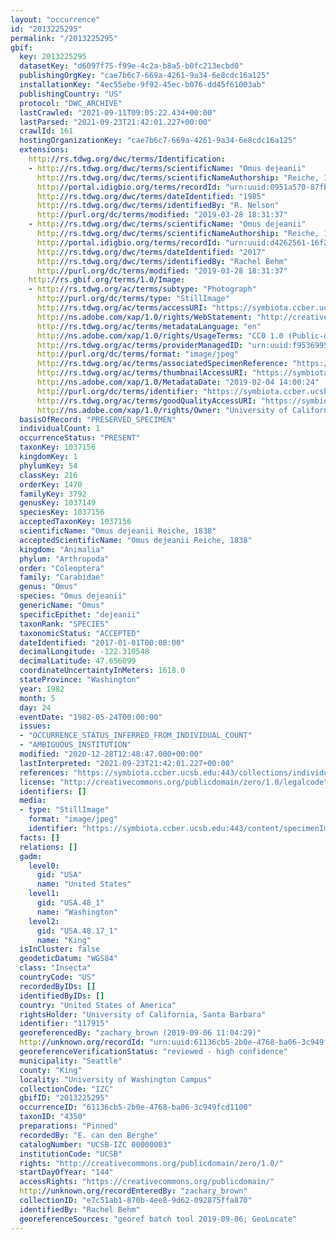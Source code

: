 ```yaml
---
layout: "occurrence"
id: "2013225295"
permalink: "/2013225295"
gbif:
  key: 2013225295
  datasetKey: "d6097f75-f99e-4c2a-b8a5-b0fc213ecbd0"
  publishingOrgKey: "cae7b6c7-669a-4261-9a34-6e8cdc16a125"
  installationKey: "4ec55ebe-9f92-45ec-b076-dd45f61003ab"
  publishingCountry: "US"
  protocol: "DWC_ARCHIVE"
  lastCrawled: "2021-09-11T09:05:22.434+00:00"
  lastParsed: "2021-09-23T21:42:01.227+00:00"
  crawlId: 161
  hostingOrganizationKey: "cae7b6c7-669a-4261-9a34-6e8cdc16a125"
  extensions:
    http://rs.tdwg.org/dwc/terms/Identification:
    - http://rs.tdwg.org/dwc/terms/scientificName: "Omus dejeanii"
      http://rs.tdwg.org/dwc/terms/scientificNameAuthorship: "Reiche, 1838"
      http://portal.idigbio.org/terms/recordId: "urn:uuid:0951a570-87fb-4675-b8fc-f61580aa6689"
      http://rs.tdwg.org/dwc/terms/dateIdentified: "1985"
      http://rs.tdwg.org/dwc/terms/identifiedBy: "R. Nelson"
      http://purl.org/dc/terms/modified: "2019-03-28 18:31:37"
    - http://rs.tdwg.org/dwc/terms/scientificName: "Omus dejeanii"
      http://rs.tdwg.org/dwc/terms/scientificNameAuthorship: "Reiche, 1838"
      http://portal.idigbio.org/terms/recordId: "urn:uuid:d4262561-16f2-4e76-884b-a1abf59981ef"
      http://rs.tdwg.org/dwc/terms/dateIdentified: "2017"
      http://rs.tdwg.org/dwc/terms/identifiedBy: "Rachel Behm"
      http://purl.org/dc/terms/modified: "2019-03-28 18:31:37"
    http://rs.gbif.org/terms/1.0/Image:
    - http://rs.tdwg.org/ac/terms/subtype: "Photograph"
      http://purl.org/dc/terms/type: "StillImage"
      http://rs.tdwg.org/ac/terms/accessURI: "https://symbiota.ccber.ucsb.edu:443/content/specimenImages/UCSB_IZC/UCSB-IZC00000/UCSB-IZC_00000003_lg.jpg"
      http://ns.adobe.com/xap/1.0/rights/WebStatement: "http://creativecommons.org/publicdomain/zero/1.0/"
      http://rs.tdwg.org/ac/terms/metadataLanguage: "en"
      http://ns.adobe.com/xap/1.0/rights/UsageTerms: "CC0 1.0 (Public-domain)"
      http://rs.tdwg.org/ac/terms/providerManagedID: "urn:uuid:f9536995-524a-44c8-bd3c-daf5c32667b5"
      http://purl.org/dc/terms/format: "image/jpeg"
      http://rs.tdwg.org/ac/terms/associatedSpecimenReference: "https://symbiota.ccber.ucsb.edu:443/collections/individual/index.php?occid=117915"
      http://rs.tdwg.org/ac/terms/thumbnailAccessURI: "https://symbiota.ccber.ucsb.edu:443/content/specimenImages/UCSB_IZC/UCSB-IZC00000/UCSB-IZC_00000003_tn.jpg"
      http://ns.adobe.com/xap/1.0/MetadataDate: "2019-02-04 14:00:24"
      http://purl.org/dc/terms/identifier: "https://symbiota.ccber.ucsb.edu:443/content/specimenImages/UCSB_IZC/UCSB-IZC00000/UCSB-IZC_00000003_lg.jpg"
      http://rs.tdwg.org/ac/terms/goodQualityAccessURI: "https://symbiota.ccber.ucsb.edu:443/content/specimenImages/UCSB_IZC/UCSB-IZC00000/UCSB-IZC_00000003.jpg"
      http://ns.adobe.com/xap/1.0/rights/Owner: "University of California, Santa Barbara"
  basisOfRecord: "PRESERVED_SPECIMEN"
  individualCount: 1
  occurrenceStatus: "PRESENT"
  taxonKey: 1037156
  kingdomKey: 1
  phylumKey: 54
  classKey: 216
  orderKey: 1470
  familyKey: 3792
  genusKey: 1037149
  speciesKey: 1037156
  acceptedTaxonKey: 1037156
  scientificName: "Omus dejeanii Reiche, 1838"
  acceptedScientificName: "Omus dejeanii Reiche, 1838"
  kingdom: "Animalia"
  phylum: "Arthropoda"
  order: "Coleoptera"
  family: "Carabidae"
  genus: "Omus"
  species: "Omus dejeanii"
  genericName: "Omus"
  specificEpithet: "dejeanii"
  taxonRank: "SPECIES"
  taxonomicStatus: "ACCEPTED"
  dateIdentified: "2017-01-01T00:00:00"
  decimalLongitude: -122.310548
  decimalLatitude: 47.656099
  coordinateUncertaintyInMeters: 1618.0
  stateProvince: "Washington"
  year: 1982
  month: 5
  day: 24
  eventDate: "1982-05-24T00:00:00"
  issues:
  - "OCCURRENCE_STATUS_INFERRED_FROM_INDIVIDUAL_COUNT"
  - "AMBIGUOUS_INSTITUTION"
  modified: "2020-12-28T12:48:47.000+00:00"
  lastInterpreted: "2021-09-23T21:42:01.227+00:00"
  references: "https://symbiota.ccber.ucsb.edu:443/collections/individual/index.php?occid=117915"
  license: "http://creativecommons.org/publicdomain/zero/1.0/legalcode"
  identifiers: []
  media:
  - type: "StillImage"
    format: "image/jpeg"
    identifier: "https://symbiota.ccber.ucsb.edu:443/content/specimenImages/UCSB_IZC/UCSB-IZC00000/UCSB-IZC_00000003_lg.jpg"
  facts: []
  relations: []
  gadm:
    level0:
      gid: "USA"
      name: "United States"
    level1:
      gid: "USA.48_1"
      name: "Washington"
    level2:
      gid: "USA.48.17_1"
      name: "King"
  isInCluster: false
  geodeticDatum: "WGS84"
  class: "Insecta"
  countryCode: "US"
  recordedByIDs: []
  identifiedByIDs: []
  country: "United States of America"
  rightsHolder: "University of California, Santa Barbara"
  identifier: "117915"
  georeferencedBy: "zachary_brown (2019-09-06 11:04:29)"
  http://unknown.org/recordId: "urn:uuid:61136cb5-2b0e-4768-ba06-3c949fcd1100"
  georeferenceVerificationStatus: "reviewed - high confidence"
  municipality: "Seattle"
  county: "King"
  locality: "University of Washington Campus"
  collectionCode: "IZC"
  gbifID: "2013225295"
  occurrenceID: "61136cb5-2b0e-4768-ba06-3c949fcd1100"
  taxonID: "4350"
  preparations: "Pinned"
  recordedBy: "E. can den Berghe"
  catalogNumber: "UCSB-IZC 00000003"
  institutionCode: "UCSB"
  rights: "http://creativecommons.org/publicdomain/zero/1.0/"
  startDayOfYear: "144"
  accessRights: "https://creativecommons.org/publicdomain/"
  http://unknown.org/recordEnteredBy: "zachary_brown"
  collectionID: "e7c51ab1-870b-4ee8-9d62-092875ffa870"
  identifiedBy: "Rachel Behm"
  georeferenceSources: "georef batch tool 2019-09-06; GeoLocate"
---
```

